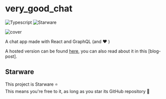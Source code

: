 # very_good_chat

![Typescript][typescript-badge]
![Starware][starware]


![cover][cover]

A chat app made with React and GraphQL (and ❤️ )

A hosted version can be found [here][hosted-version], you can also read about it in this [blog-post].

## Starware

This project is Starware ⭐  
This means you're free to it, as long as you star its GitHub repository 🙌

[starware]:https://img.shields.io/badge/⭐-Starware-f5a91a?labelColor=black
[typescript-badge]:https://camo.githubusercontent.com/0f9fcc0ac1b8617ad4989364f60f78b2d6b32985ad6a508f215f14d8f897b8d3/68747470733a2f2f62616467656e2e6e65742f62616467652f547970655363726970742f7374726963742532302546302539462539322541412f626c7565
[cover]:https://raw.githubusercontent.com/aouahib/very_good_chat/main/screenshots/github_cover.jpg?token=ANLTPS43FT7I6MIPZIYZ7Y3ASKVH6
[hosted-version]:https://chat.abdou.dev/

